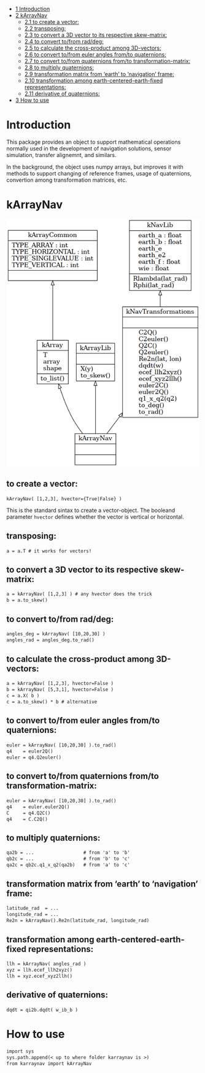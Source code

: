 -   [<span class="toc-section-number">1</span>
    Introduction](#introduction)
-   [<span class="toc-section-number">2</span> kArrayNav](#karraynav)
    -   [<span class="toc-section-number">2.1</span> to create a
        vector:](#to-create-a-vector)
    -   [<span class="toc-section-number">2.2</span>
        transposing:](#transposing)
    -   [<span class="toc-section-number">2.3</span> to convert a 3D
        vector to its respective
        skew-matrix:](#to-convert-a-3d-vector-to-its-respective-skew-matrix)
    -   [<span class="toc-section-number">2.4</span> to convert to/from
        rad/deg:](#to-convert-tofrom-raddeg)
    -   [<span class="toc-section-number">2.5</span> to calculate the
        cross-product among
        3D-vectors:](#to-calculate-the-cross-product-among-3d-vectors)
    -   [<span class="toc-section-number">2.6</span> to convert to/from
        euler angles from/to
        quaternions:](#to-convert-tofrom-euler-angles-fromto-quaternions)
    -   [<span class="toc-section-number">2.7</span> to convert to/from
        quaternions from/to
        transformation-matrix:](#to-convert-tofrom-quaternions-fromto-transformation-matrix)
    -   [<span class="toc-section-number">2.8</span> to multiply
        quaternions:](#to-multiply-quaternions)
    -   [<span class="toc-section-number">2.9</span> transformation
        matrix from ‘earth’ to ‘navigation’
        frame:](#transformation-matrix-from-earth-to-navigation-frame)
    -   [<span class="toc-section-number">2.10</span> transformation
        among earth-centered-earth-fixed
        representations:](#transformation-among-earth-centered-earth-fixed-representations)
    -   [<span class="toc-section-number">2.11</span> derivative of
        quaternions:](#derivative-of-quaternions)
-   [<span class="toc-section-number">3</span> How to use](#how-to-use)

# Introduction

This package provides an object to support mathematical operations
normally used in the development of navigation solutions, sensor
simulation, transfer alignemnt, and similars.

In the background, the object uses numpy arrays, but improves it with
methods to support changing of reference frames, usage of quaternions,
convertion among transformation matrices, etc.

# kArrayNav

![classes.png](classes.png?raw=true "UML generated by pyreverse")

## to create a vector:

    kArrayNav( [1,2,3], hvector={True|False} )

This is the standard sintax to create a vector-object. The booleand
parameter `hvector` defines whether the vector is vertical or
horizontal.

## transposing:

    a = a.T # it works for vectors!

## to convert a 3D vector to its respective skew-matrix:

    a = kArrayNav( [1,2,3] ) # any hvector does the trick
    b = a.to_skew()

## to convert to/from rad/deg:

    angles_deg = kArrayNav( [10,20,30] )
    angles_rad = angles_deg.to_rad()

## to calculate the cross-product among 3D-vectors:

    a = kArrayNav( [1,2,3], hvector=False )
    b = kArrayNav( [5,3,1], hvector=False )
    c = a.X( b )
    c = a.to_skew() * b # alternative

## to convert to/from euler angles from/to quaternions:

    euler = kArrayNav( [10,20,30] ).to_rad()
    q4    = euler2Q()
    euler = q4.Q2euler()

## to convert to/from quaternions from/to transformation-matrix:

    euler = kArrayNav( [10,20,30] ).to_rad()
    q4    = euler.euler2Q()
    C     = q4.Q2C()
    q4    = C.C2Q()

## to multiply quaternions:

    qa2b = ...                  # from 'a' to 'b'
    qb2c = ...                  # from 'b' to 'c'
    qa2c = qb2c.q1_x_q2(qa2b)   # from 'a' to 'c'

## transformation matrix from ‘earth’ to ‘navigation’ frame:

    latitude_rad  = ...
    longitude_rad = ...
    Re2n = kArrayNav().Re2n(latitude_rad, longitude_rad)

## transformation among earth-centered-earth-fixed representations:

    llh = kArrayNav( angles_rad )
    xyz = llh.ecef_llh2xyz()
    llh = xyz.ecef_xyz2llh()

## derivative of quaternions:

    dqdt = qi2b.dqdt( w_ib_b )

# How to use

    import sys
    sys.path.append(< up to where folder karraynav is >)
    from karraynav import kArrayNav
